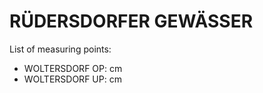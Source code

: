 # RÜDERSDORFER GEWÄSSER

List of measuring points:

* WOLTERSDORF OP: <Value topic="rivers/pegel-online/RÜG/WOLTERSDORF OP/measurementValue"/> cm
* WOLTERSDORF UP: <Value topic="rivers/pegel-online/RÜG/WOLTERSDORF UP/measurementValue"/> cm
